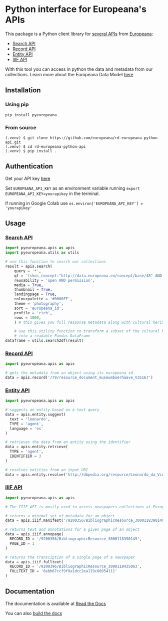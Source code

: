 # Python interface for Europeana's APIs

This package is a Python client library for [several APIs](https://pro.europeana.eu/page/apis) from [Europeana](https://pro.europeana.eu/):

* [Search API](https://pro.europeana.eu/page/search)
* [Record API](https://pro.europeana.eu/page/record)
* [Entity API](https://pro.europeana.eu/page/entity)
* [IIIF API](https://pro.europeana.eu/page/iiif)

With this tool you can access in python the data and metadata from our collections. Learn more about the Europeana Data Model [here](https://pro.europeana.eu/page/edm-documentation)

## Installation

### Using pip

`pip install pyeuropeana`

### From source

```
(.venv) $ git clone https://github.com/europeana/rd-europeana-python-api.git
(.venv) $ cd rd-europeana-python-api
(.venv) $ pip install .
```

## Authentication

Get your API key [here](https://pro.europeana.eu/pages/get-api)

Set `EUROPEANA_API_KEY` as an environment variable running `export EUROPEANA_API_KEY=yourapikey` in the terminal.

If running in Google Colab use `os.environ['EUROPEANA_API_KEY'] = 'yourapikey'`

## Usage

### [Search API](https://pro.europeana.eu/page/search)

```python
import pyeuropeana.apis as apis
import pyeuropeana.utils as utils

# use this function to search our collections
result = apis.search(
    query = '*',
    qf = '(skos_concept:"http://data.europeana.eu/concept/base/48" AND TYPE:IMAGE)',
    reusability = 'open AND permission',
    media = True,
    thumbnail = True,
    landingpage = True,
    colourpalette = '#0000FF',
    theme = 'photography',
    sort = 'europeana_id',
    profile = 'rich',
    rows = 1000,
    ) # this gives you full response metadata along with cultural heritage object metadata

    # use this utility function to transform a subset of the cultural heritage object metadata
    # into a readable Pandas DataFrame
dataframe = utils.search2df(result)
```

### [Record API](https://pro.europeana.eu/page/record)

```python
import pyeuropeana.apis as apis

# gets the metadata from an object using its europeana id
data = apis.record('/79/resource_document_museumboerhaave_V35167')
```

### [Entity API](https://pro.europeana.eu/page/entity)

```python
import pyeuropeana.apis as apis

# suggests an entity based on a text query
data = apis.entity.suggest(
  text = 'leonardo',
  TYPE = 'agent',
  language = 'es'
)

# retrieves the data from an entity using the identifier
data = apis.entity.retrieve(
  TYPE = 'agent',
  IDENTIFIER = 3
)

# resolves entities from an input URI
data = apis.entity.resolve('http://dbpedia.org/resource/Leonardo_da_Vinci')
```

### [IIIF API](https://pro.europeana.eu/page/iiif)

```python
import pyeuropeana.apis as apis

# The IIIF API is mostly used to access newspapers collections at Europeana

# returns a minimal set of metadata for an object
data = apis.iiif.manifest('/9200356/BibliographicResource_3000118390149')

# returns text and annotations for a given page of an object
data = apis.iiif.annopage(
  RECORD_ID = '/9200356/BibliographicResource_3000118390149',
  PAGE_ID = 1
)

# returns the transciption of a single page of a newspaper
data = apis.iiif.fulltext(
  RECORD_ID = '/9200396/BibliographicResource_3000118435063',
  FULLTEXT_ID = '8ebb67ccf9f8a1dcc2ea119c60954111'
)

```

## Documentation

The documentation is available at [Read the Docs](https://rd-europeana-python-api.readthedocs.io/en/stable/index.html)

You can also [build the docs](docs/README.md)
